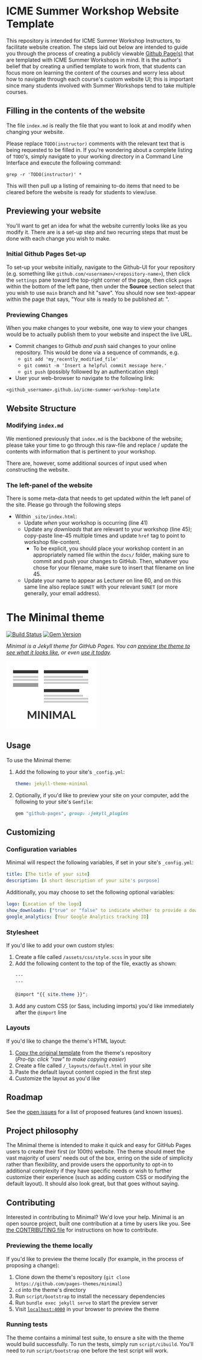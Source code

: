 # ICME Summer Workshop Website Template
This repository is intended for ICME Summer Workshop Instructors, to facilitate
website creation. The steps laid out below are intended to guide you through
the process of creating a publicly viewable [Github
Page(s)](https://pages.github.com/) that are templated with ICME Summer Workshops in mind. It is the author's belief that by creating a unified template to work from, that students can focus more on learning the content of the courses and worry less about how to navigate through each course's custom website UI; this is important since many students involved with Summer Workshops tend to take multiple courses.


## Filling in the contents of the website
The file `index.md` is really the file that you want to look at and modify when
changing your website.

Please replace `TODO(instructor)` comments with the relevant text that is being
requested to be filled in. If you're wondering about a complete listing of
`TODO`'s, simply navigate to your working directory in a Command Line Interface
and execute the following command:

```
grep -r 'TODO(instructor)' *
```

This will then pull up a listing of remaining to-do items that need to be
cleared before the website is ready for students to view/use.

## Previewing your website
You'll want to get an idea for what the website currently looks like as you
modify it. There are is a set-up step and two recurring steps that must be done
with each change you wish to make. 

### Initial Github Pages Set-up
To set-up your website initially,
navigate to the Github-UI for your repository (e.g. something like
`github.com/<username>/<repository-name>`), then click the `settings` pane
toward the top-right corner of the page, then click `pages` within the bottom of
the left pane, then under the **Source** section select that you wish to use
`main` branch and hit "save". You should now see text-appear within the page
that says, "Your site is ready to be published at: <url>".

### Previewing Changes
When you make changes to your website, one way to view your changes would be to
actually publish them to your website and inspect the live URL.
  * Commit changes to Github _and push_ said changes to your online repository.
    This would be done via a sequence of commands, e.g.
      * `git add 'my_recently_modified_file'`
      * `git commit -m 'Insert a helpful commit message here.'`
      * `git push` (possibly followed by an authentication step)
  * User your web-browser to navigate to the following link:
  ```
  <github_username>.github.io/icme-summer-workshop-template
  ```
  
## Website Structure
### Modifying `index.md`
We mentioned previously that `index.md` is the backbone of the website; please
take your time to go through this raw-file and replace / update the contents
with information that is pertinent to your workshop.

There are, however, some additional sources of input used when constructing the
website.

### The left-panel of the website
There is some meta-data that needs to get updated within the left panel of the
site. Please go through the following steps

  * Within `_site/index.html`:
    * Update _when_ your workshop is occurring (line 41)
    * Update any _downloads_ that are relevant to your workshop (line 45); copy-paste line-45 multiple times and update `href` tag to point to workshop file-content.
      * To be explicit, you should place your workshop content in an
appropriately named file within the `docs/` folder, making sure to commit and
push your changes to GitHub. Then, whatever you chose for your filename, make
sure to insert that filename on line 45.
    * Update your name to appear as Lecturer on line 60, and on this same line
also replace `SUNET` with your relevant `SUNET` (or more generally, your email
address).

# The Minimal theme

[![Build Status](https://travis-ci.org/pages-themes/minimal.svg?branch=master)](https://travis-ci.org/pages-themes/minimal) [![Gem Version](https://badge.fury.io/rb/jekyll-theme-minimal.svg)](https://badge.fury.io/rb/jekyll-theme-minimal)

*Minimal is a Jekyll theme for GitHub Pages. You can [preview the theme to see what it looks like](http://pages-themes.github.io/minimal), or even [use it today](#usage).*

![Thumbnail of minimal](thumbnail.png)

## Usage

To use the Minimal theme:

1. Add the following to your site's `_config.yml`:

    ```yml
    theme: jekyll-theme-minimal
    ```

2. Optionally, if you'd like to preview your site on your computer, add the following to your site's `Gemfile`:

    ```ruby
    gem "github-pages", group: :jekyll_plugins
    ```



## Customizing

### Configuration variables

Minimal will respect the following variables, if set in your site's `_config.yml`:

```yml
title: [The title of your site]
description: [A short description of your site's purpose]
```

Additionally, you may choose to set the following optional variables:

```yml
logo: [Location of the logo]
show_downloads: ["true" or "false" to indicate whether to provide a download URL]
google_analytics: [Your Google Analytics tracking ID]
```

### Stylesheet

If you'd like to add your own custom styles:

1. Create a file called `/assets/css/style.scss` in your site
2. Add the following content to the top of the file, exactly as shown:
    ```scss
    ---
    ---

    @import "{{ site.theme }}";
    ```
3. Add any custom CSS (or Sass, including imports) you'd like immediately after the `@import` line

### Layouts

If you'd like to change the theme's HTML layout:

1. [Copy the original template](https://github.com/pages-themes/minimal/blob/master/_layouts/default.html) from the theme's repository<br />(*Pro-tip: click "raw" to make copying easier*)
2. Create a file called `/_layouts/default.html` in your site
3. Paste the default layout content copied in the first step
4. Customize the layout as you'd like

## Roadmap

See the [open issues](https://github.com/pages-themes/minimal/issues) for a list of proposed features (and known issues).

## Project philosophy

The Minimal theme is intended to make it quick and easy for GitHub Pages users to create their first (or 100th) website. The theme should meet the vast majority of users' needs out of the box, erring on the side of simplicity rather than flexibility, and provide users the opportunity to opt-in to additional complexity if they have specific needs or wish to further customize their experience (such as adding custom CSS or modifying the default layout). It should also look great, but that goes without saying.

## Contributing

Interested in contributing to Minimal? We'd love your help. Minimal is an open source project, built one contribution at a time by users like you. See [the CONTRIBUTING file](docs/CONTRIBUTING.md) for instructions on how to contribute.

### Previewing the theme locally

If you'd like to preview the theme locally (for example, in the process of proposing a change):

1. Clone down the theme's repository (`git clone https://github.com/pages-themes/minimal`)
2. `cd` into the theme's directory
3. Run `script/bootstrap` to install the necessary dependencies
4. Run `bundle exec jekyll serve` to start the preview server
5. Visit [`localhost:4000`](http://localhost:4000) in your browser to preview the theme

### Running tests

The theme contains a minimal test suite, to ensure a site with the theme would build successfully. To run the tests, simply run `script/cibuild`. You'll need to run `script/bootstrap` one before the test script will work.
